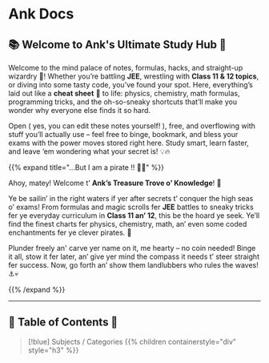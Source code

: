 # Ank Docs

## 📚 Welcome to Ank's Ultimate Study Hub 🚀

Welcome to the mind palace of notes, formulas, hacks, and straight-up wizardry 🎉! Whether you’re battling **JEE**, wrestling with **Class 11 & 12 topics**, or diving into some tasty code, you’ve found your spot. Here, everything’s laid out like a **cheat sheet** 📘 to life: physics, chemistry, math formulas, programming tricks, and the oh-so-sneaky shortcuts that’ll make you wonder why everyone else finds it so hard. 

Open ( yes, you can edit these notes yourself! ), free, and overflowing with stuff you’ll actually use – feel free to binge, bookmark, and bless your exams with the power moves stored right here. Study smart, learn faster, and leave ‘em wondering what your secret is! 💡🔥

{{% expand title="...But I am a pirate !! 🏴‍☠️" %}}

Ahoy, matey! Welcome t’ **Ank’s Treasure Trove o’ Knowledge**! 💎

Ye be sailin’ in the right waters if yer after secrets t’ conquer the high seas o’ exams! From formulas and magic scrolls fer **JEE** battles to sneaky tricks fer ye everyday curriculum in **Class 11 an’ 12**, this be the hoard ye seek. Ye’ll find the finest charts fer physics, chemistry, math, an’ even some coded enchantments fer ye clever pirates. 🧠

Plunder freely an' carve yer name on it, me hearty – no coin needed! Binge it all, stow it fer later, an’ give yer mind the compass it needs t’ steer straight fer success. Now, go forth an’ show them landlubbers who rules the waves! ⚓️💀

{{% /expand %}}

---

## 📃 Table of Contents 📑

> [!blue] Subjects / Categories
> {{% children containerstyle="div" style="h3" %}}
